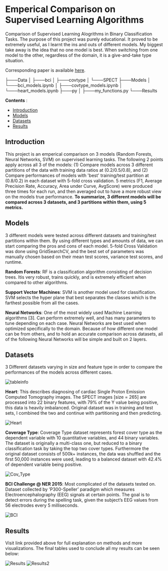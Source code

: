 # Emperical Comparison on Supervised Learning Algorithms
Comparison of Supervised Learning Alogrithms in Binary Classification Tasks. The purpose of this project was purely educational. It proved to be extremely useful, as I learnt the ins and outs of different models. My biggest take away is the idea that no one model is best. When switching from one model to the other, regardless of the domain, it is a give-and-take type situation. 

Corresponding paper is available [here](https://uploads-ssl.webflow.com/5dd39100740f6100087d93a4/5e75c9f19105fafd22dcf3b1_COGS118A_Final_Paper%20(1).pdf).

├───Data
│   ├───bci
│   ├───covtype
│   └───SPECT
├───Models
│   └───bci_models.ipynb
│   ├───covtype_models.ipynb
│   └───heart_models.ipynb
├───py
│   ├───my_functions.py
└───Results

**Contents** :


- [Introduction](#introduction)
- [Models](#Models)
- [Datasets](#dataset)
- [Results](#results)


## Introduction
This project is an emperical comparison on 3 models (Random Forests, Neural Networks, SVM) on supervised learning tasks. The following 2 points apply across all 3 of the models: (1) Compare models across 3 different partitions of the data with training data ratios at (0.2/0.5/0.8), and (2) Compare performances of models with 'best' training/test partition at (0.8/0.2) in each dataset with 5-fold cross validation. 5 metrics (F1, Average Precision Rate, Accuracy, Area under Curve, AvgScore) were produced three times for each run, and then averaged out to have a more robust view on the models true performance. **To summarize, 3 different models will be compared across 3 datasets, and 3 partitions within them, using 5 metrics.**

## Models
3 different models were tested across different datasets and training/test partitions within them. By using different types and amounts of data, we can start comparing the pros and cons of each model. 5-fold Cross Validation was done using GridSearchCV, and the best set of parameters was manually chosen based on their mean test scores, variance test scores, and runtime.

**Random Forests**: RF is a classification algorithm consisting of decision trees. Itis very robust, trains quickly, and is extremely efficient when compared to other algorithms.

**Support Vector Machines**: SVM is another model used for classification. SVM selects the hyper plane that best separates the classes which is the farthest possible from all the cases.

**Neural Networks**: One of the most widely used Machine Learning algorithms [3]. Can perform extremely well, and has many parameters to tune depending on each case. Neural Networks are best used when optimized specifically to the domain. Because of how different one model can be from others, and to hold an accurate comparison across datasets, all of the following Neural Networks will be simple and built on 2 layers. 

## Datasets
3 Different datasets varying in size and feature type in order to compare the performances of the models across different cases.

![tableinfo](https://imgur.com/XEcIyMI.png)

**Heart**: This describes diagnosing of cardiac Single Proton Emission Computed Tomography images. The SPECT images [size = 265] are processed into 22 binary features, with 79% of the Y value being positive, this data is heavily imbalanced. Original dataset was in training and test sets, I combined the two and continue with partitioning and then predicting.

![Heart](https://i.imgur.com/kH9csFc.png)

**Coverage Type**: Coverage Type dataset represents forest cover type as the dependent variable with 10 quantitative variables, and 44 binary variables. The dataset is originally a multi-class one, but reduced to a binary classification task by taking the top two cover types. Furthermore the original dataset consists of 500k+ instances, the data was shuffled and the first 50,000 instances were used, leading to a balanced dataset with 42.4% of dependent variable being positive.

![Cov_Type](https://i.imgur.com/5oAvZj0.png)

**BCI Challenge @ NER 2015**: Most complicated of the datasets tested on. Dataset collected by ’P300-Speller’ paradigm which measures Electroencephalography (EEG) signals at certain points. The goal is to detect errors during the spelling task, given the subject’s EEG values from 56 electrodes every 5 milliseconds. 

![BCI](https://i.imgur.com/b2s3fbu.png)


## Results
Visit link provided above for full explanation on methods and more visualizations. The final tables used to conclude all my results can be seen below:

![Results](https://i.imgur.com/gi8jEIF.png)
![Results2](https://i.imgur.com/kEAcFjM.png)

